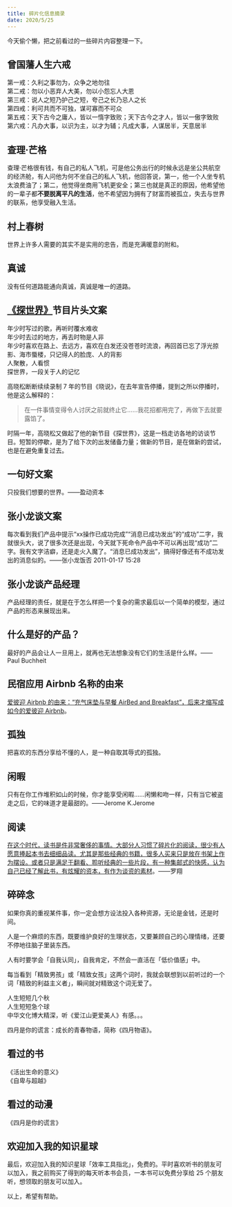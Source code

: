 ```yaml
---
title: 碎片化信息摘录         
date: 2020/5/25                  
---
```


今天偷个懒，把之前看过的一些碎片内容整理一下。   

## 曾国藩人生六戒

第一戒：久利之事勿为，众争之地勿往    
第二戒：勿以小恶弃人大美，勿以小怨忘人大恩    
第三戒：说人之短乃护己之短，夸己之长乃忌人之长    
第四戒：利可共而不可独，谋可寡而不可众    
第五戒：天下古今之庸人，皆以一惰字致败；天下古今之才人，皆以一傲字致败    
第六戒：凡办大事，以识为主，以才为辅；凡成大事，人谋居半，天意居半     

## 查理·芒格  

查理·芒格很有钱，有自己的私人飞机，可是他公务出行的时候永远是坐公共航空的经济舱，有人问他为何不坐自己的私人飞机，他回答说，第一，他一个人坐专机太浪费油了；第二，他觉得坐商用飞机更安全；第三也就是真正的原因，他希望他的一辈子都**不要脱离平凡的生活**，他不希望因为拥有了财富而被孤立，失去与世界的联系，他享受融入生活。

## 村上春树  

世界上许多人需要的其实不是实用的忠告，而是充满暖意的附和。   

## 真诚   

没有任何道路能通向真诚，真诚是唯一的道路。   

## [《探世界》](https://v.youku.com/v_show/id_XNDYzMTg2NjkzNg==.html?)节目片头文案

年少时写过的歌，再听时覆水难收   
年少时去过的地方，再去时物是人非   
年少时喜欢在路上、去远方，喜欢在白发还没苍苍时流浪，再回首已忘了浮光掠影、海市蜃楼，只记得人的脸庞、人的背影   
人聚散，人看惯   
探世界，一段关于人的记忆   

高晓松断断续续录制 7 年的节目《晓说》，在去年宣告停播，提到之所以停播时，他是这么解释的：  
> 在一件事情变得令人讨厌之前就终止它……我花招都用完了，再做下去就要露馅了。   

时隔一年，高晓松又做起了他的新节目《探世界》，这是一档走访各地的访谈节目。短暂的停歇，是为了给下次的出发储备力量；做新的节目，是在做新的尝试，也是在避免重复过去。      

## 一句好文案 

只投我们想要的世界。——盈动资本    

## 张小龙谈文案
每次看到我们产品中提示“xx操作已成功完成”“消息已成功发出”的“成功”二字，我就很头大，说了很多次还是出现，今天就下死命令产品中不可以再出现“成功”二字。我有文字洁癖，还是走火入魔了。“消息已成功发出”，搞得好像还有不成功发出的消息似的。——张小龙饭否  2011-01-17 15:28   

## 张小龙谈产品经理   

产品经理的责任，就是在于怎么样把一个复杂的需求最后以一个简单的模型，通过产品的形态来展现出来。   

## 什么是好的产品？   

最好的产品会让人一旦用上，就再也无法想象没有它们的生活是什么样。——Paul Buchheit    

## 民宿应用 Airbnb 名称的由来  

[爱彼迎 Airbnb 的由来：“充气床垫与早餐 AirBed and Breakfast”，后来才缩写成如今的爱彼迎 Airbnb](https://time.geekbang.org/column/article/235084)。    

## 孤独    

把喜欢的东西分享给不懂的人，是一种自取其辱式的孤独。   

## 闲暇  

只有在你工作堆积如山的时候，你才能享受闲暇……闲懒和吻一样，只有当它被盗走之后，它的味道才是最甜的。——Jerome K.Jerome    

## 阅读
[在这个时代，读书是件非常奢侈的事情。大部分人习惯了碎片化的阅读，很少有人愿意捧起本书去细细品读。尤其是那些经典的书籍，很多人买来只是放在书架上作为摆设。或者只是满足于翻看、聆听经典的一些片段，有一种集邮式的快感，认为自己已经了解此书，有炫耀的资本，有作为谈资的素材](https://www.bilibili.com/read/cv5739361?from=rank_1)。——罗翔

## 碎碎念    

如果你真的重视某件事，你一定会想方设法投入各种资源，无论是金钱，还是时间。    

人是一个麻烦的东西，既要维护良好的生理状态，又要兼顾自己的心理情绪，还要不停地往脑子里装东西。   

人有时要学会「自我认同」，自我肯定，不然会一直活在「低价值感」中。    

每当看到「精致男孩」或「精致女孩」这两个词时，我就会联想到以前听过的一个词「精致的利益主义者」，瞬间就对精致这个词无爱了。

人生短短几个秋   
人生短短急个球   
中华文化博大精深，听《爱江山更爱美人》有感。。。  

四月是你的谎言：成长的青春物语，简称《四月物语》。  

## 看过的书

《活出生命的意义》    
《自卑与超越》    

## 看过的动漫

《四月是你的谎言》   

## 欢迎加入我的知识星球  

最后，欢迎加入我的知识星球「效率工具指北」，免费的。平时喜欢听书的朋友可以加入，我之前购买了得到的每天听本书会员，一本书可以免费分享给 25 个朋友听，想领取的朋友可以加入。  

以上，希望有帮助。   
